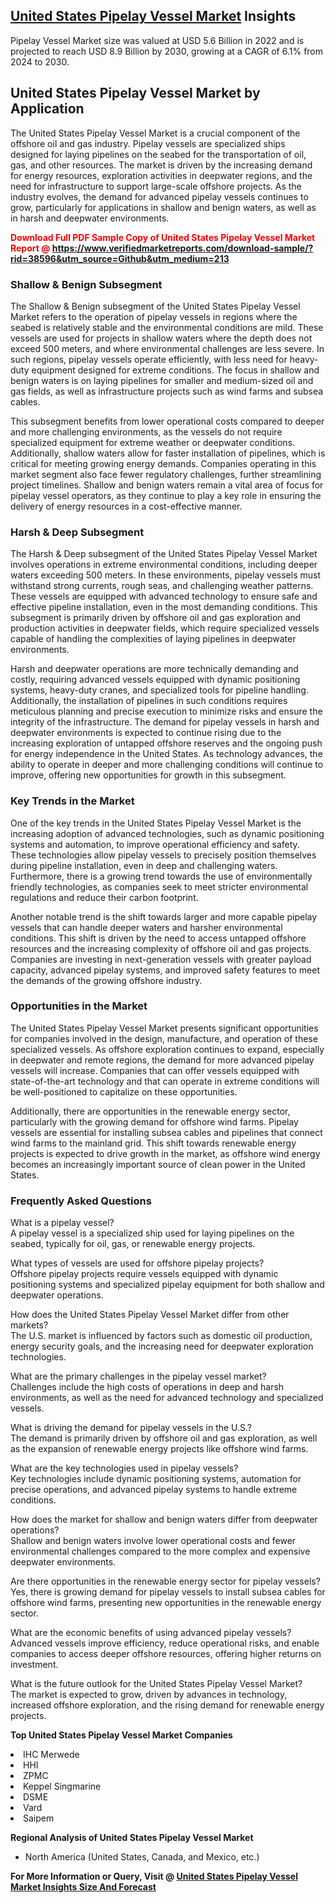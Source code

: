 <h2><a href="https://www.verifiedmarketreports.com/download-sample/?rid=38596&amp;utm_source=Github&amp;utm_medium=213" target="_blank">United States Pipelay Vessel Market</a> Insights</h2><p>Pipelay Vessel Market size was valued at USD 5.6 Billion in 2022 and is projected to reach USD 8.9 Billion by 2030, growing at a CAGR of 6.1% from 2024 to 2030.</p><p><h2>United States Pipelay Vessel Market by Application</h2><p>The United States Pipelay Vessel Market is a crucial component of the offshore oil and gas industry. Pipelay vessels are specialized ships designed for laying pipelines on the seabed for the transportation of oil, gas, and other resources. The market is driven by the increasing demand for energy resources, exploration activities in deepwater regions, and the need for infrastructure to support large-scale offshore projects. As the industry evolves, the demand for advanced pipelay vessels continues to grow, particularly for applications in shallow and benign waters, as well as in harsh and deepwater environments.</p><p><strong><p><span class=""><span style="color: #ff0000;"><strong>Download Full PDF Sample Copy of United States Pipelay Vessel Market Report</strong> @ </span><a href="https://www.verifiedmarketreports.com/download-sample/?rid=38596&amp;utm_source=Github&amp;utm_medium=213" target="_blank">https://www.verifiedmarketreports.com/download-sample/?rid=38596&amp;utm_source=Github&amp;utm_medium=213</a></span></p></strong></p><h3>Shallow & Benign Subsegment</h3><p>The Shallow & Benign subsegment of the United States Pipelay Vessel Market refers to the operation of pipelay vessels in regions where the seabed is relatively stable and the environmental conditions are mild. These vessels are used for projects in shallow waters where the depth does not exceed 500 meters, and where environmental challenges are less severe. In such regions, pipelay vessels operate efficiently, with less need for heavy-duty equipment designed for extreme conditions. The focus in shallow and benign waters is on laying pipelines for smaller and medium-sized oil and gas fields, as well as infrastructure projects such as wind farms and subsea cables.</p><p>This subsegment benefits from lower operational costs compared to deeper and more challenging environments, as the vessels do not require specialized equipment for extreme weather or deepwater conditions. Additionally, shallow waters allow for faster installation of pipelines, which is critical for meeting growing energy demands. Companies operating in this market segment also face fewer regulatory challenges, further streamlining project timelines. Shallow and benign waters remain a vital area of focus for pipelay vessel operators, as they continue to play a key role in ensuring the delivery of energy resources in a cost-effective manner.</p><h3>Harsh & Deep Subsegment</h3><p>The Harsh & Deep subsegment of the United States Pipelay Vessel Market involves operations in extreme environmental conditions, including deeper waters exceeding 500 meters. In these environments, pipelay vessels must withstand strong currents, rough seas, and challenging weather patterns. These vessels are equipped with advanced technology to ensure safe and effective pipeline installation, even in the most demanding conditions. This subsegment is primarily driven by offshore oil and gas exploration and production activities in deepwater fields, which require specialized vessels capable of handling the complexities of laying pipelines in deepwater environments.</p><p>Harsh and deepwater operations are more technically demanding and costly, requiring advanced vessels equipped with dynamic positioning systems, heavy-duty cranes, and specialized tools for pipeline handling. Additionally, the installation of pipelines in such conditions requires meticulous planning and precise execution to minimize risks and ensure the integrity of the infrastructure. The demand for pipelay vessels in harsh and deepwater environments is expected to continue rising due to the increasing exploration of untapped offshore reserves and the ongoing push for energy independence in the United States. As technology advances, the ability to operate in deeper and more challenging conditions will continue to improve, offering new opportunities for growth in this subsegment.</p><h3>Key Trends in the Market</h3><p>One of the key trends in the United States Pipelay Vessel Market is the increasing adoption of advanced technologies, such as dynamic positioning systems and automation, to improve operational efficiency and safety. These technologies allow pipelay vessels to precisely position themselves during pipeline installation, even in deep and challenging waters. Furthermore, there is a growing trend towards the use of environmentally friendly technologies, as companies seek to meet stricter environmental regulations and reduce their carbon footprint.</p><p>Another notable trend is the shift towards larger and more capable pipelay vessels that can handle deeper waters and harsher environmental conditions. This shift is driven by the need to access untapped offshore resources and the increasing complexity of offshore oil and gas projects. Companies are investing in next-generation vessels with greater payload capacity, advanced pipelay systems, and improved safety features to meet the demands of the growing offshore industry.</p><h3>Opportunities in the Market</h3><p>The United States Pipelay Vessel Market presents significant opportunities for companies involved in the design, manufacture, and operation of these specialized vessels. As offshore exploration continues to expand, especially in deepwater and remote regions, the demand for more advanced pipelay vessels will increase. Companies that can offer vessels equipped with state-of-the-art technology and that can operate in extreme conditions will be well-positioned to capitalize on these opportunities.</p><p>Additionally, there are opportunities in the renewable energy sector, particularly with the growing demand for offshore wind farms. Pipelay vessels are essential for installing subsea cables and pipelines that connect wind farms to the mainland grid. This shift towards renewable energy projects is expected to drive growth in the market, as offshore wind energy becomes an increasingly important source of clean power in the United States.</p><h3>Frequently Asked Questions</h3><p>What is a pipelay vessel? <br> A pipelay vessel is a specialized ship used for laying pipelines on the seabed, typically for oil, gas, or renewable energy projects.</p><p>What types of vessels are used for offshore pipelay projects? <br> Offshore pipelay projects require vessels equipped with dynamic positioning systems and specialized pipelay equipment for both shallow and deepwater operations.</p><p>How does the United States Pipelay Vessel Market differ from other markets? <br> The U.S. market is influenced by factors such as domestic oil production, energy security goals, and the increasing need for deepwater exploration technologies.</p><p>What are the primary challenges in the pipelay vessel market? <br> Challenges include the high costs of operations in deep and harsh environments, as well as the need for advanced technology and specialized vessels.</p><p>What is driving the demand for pipelay vessels in the U.S.? <br> The demand is primarily driven by offshore oil and gas exploration, as well as the expansion of renewable energy projects like offshore wind farms.</p><p>What are the key technologies used in pipelay vessels? <br> Key technologies include dynamic positioning systems, automation for precise operations, and advanced pipelay systems to handle extreme conditions.</p><p>How does the market for shallow and benign waters differ from deepwater operations? <br> Shallow and benign waters involve lower operational costs and fewer environmental challenges compared to the more complex and expensive deepwater environments.</p><p>Are there opportunities in the renewable energy sector for pipelay vessels? <br> Yes, there is growing demand for pipelay vessels to install subsea cables for offshore wind farms, presenting new opportunities in the renewable energy sector.</p><p>What are the economic benefits of using advanced pipelay vessels? <br> Advanced vessels improve efficiency, reduce operational risks, and enable companies to access deeper offshore resources, offering higher returns on investment.</p><p>What is the future outlook for the United States Pipelay Vessel Market? <br> The market is expected to grow, driven by advances in technology, increased offshore exploration, and the rising demand for renewable energy projects.</p></p><p><strong>Top United States Pipelay Vessel Market Companies</strong></p><div data-test-id=""><p><li>IHC Merwede</li><li> HHI</li><li> ZPMC</li><li> Keppel Singmarine</li><li> DSME</li><li> Vard</li><li> Saipem</li></p><div><strong>Regional Analysis of&nbsp;United States Pipelay Vessel Market</strong></div><ul><li dir="ltr"><p dir="ltr">North America&nbsp;(United States, Canada, and Mexico, etc.)</p></li></ul><p><strong>For More Information or Query, Visit @&nbsp;</strong><strong><a href="https://www.verifiedmarketreports.com/product/global-pipelay-vessel-market-2019-by-manufacturers-regions-type-and-application-forecast-to-2024/?utm_source=Github&amp;utm_medium=213" target="_blank">United States Pipelay Vessel Market Insights Size And Forecast</a></strong></p></div>
